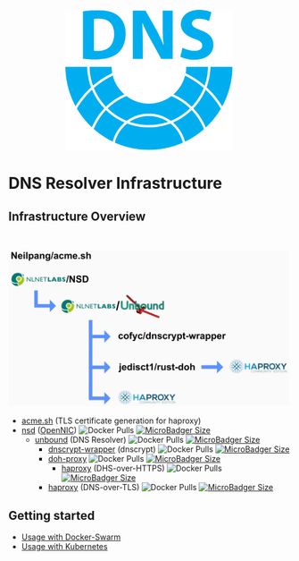 <p align="center">
    <img src="logo/icon-transparent.svg" alt="DNS Resolver Infrastructure" width="300">
</p>

# DNS Resolver Infrastructure

## Infrastructure Overview

<br>
<p align="center">
    <img src="dns-infra.svg" alt="Infrastructure" style="max-width:100%;" width="900">
</p>

* [acme.sh](https://github.com/Neilpang/acme.sh) (TLS certificate generation for haproxy)
* [nsd](https://www.nlnetlabs.nl/projects/nsd/) ([OpenNIC](https://www.opennic.org/)) ![Docker Pulls](https://img.shields.io/docker/pulls/publicarray/nsd.svg?maxAge=86400) [![MicroBadger Size](https://images.microbadger.com/badges/image/publicarray/nsd.svg)](https://microbadger.com/images/publicarray/nsd)
  * [unbound](https://unbound.nlnetlabs.nl/) (DNS Resolver) ![Docker Pulls](https://img.shields.io/docker/pulls/publicarray/unbound.svg?maxAge=86400) [![MicroBadger Size](https://images.microbadger.com/badges/image/publicarray/unbound.svg)](https://microbadger.com/images/publicarray/unbound)
    * [dnscrypt-wrapper](https://github.com/cofyc/dnscrypt-wrapper) (dnscrypt) ![Docker Pulls](https://img.shields.io/docker/pulls/publicarray/dnscrypt-wrapper.svg?maxAge=86400) [![MicroBadger Size](https://images.microbadger.com/badges/image/publicarray/dnscrypt-wrapper.svg)](https://microbadger.com/images/publicarray/dnscrypt-wrapper)
    * [doh-proxy](https://github.com/jedisct1/rust-doh) ![Docker Pulls](https://img.shields.io/docker/pulls/publicarray/doh-proxy.svg?maxAge=86400) [![MicroBadger Size](https://images.microbadger.com/badges/image/publicarray/doh-proxy.svg)](https://microbadger.com/images/publicarray/doh-proxy)
      * [haproxy](http://www.haproxy.org/) (DHS-over-HTTPS) ![Docker Pulls](https://img.shields.io/docker/pulls/publicarray/haproxy.svg?maxAge=86400) [![MicroBadger Size](https://images.microbadger.com/badges/image/publicarray/haproxy.svg)](https://microbadger.com/images/publicarray/haproxy)
    * [haproxy](http://www.haproxy.org/) (DNS-over-TLS) ![Docker Pulls](https://img.shields.io/docker/pulls/publicarray/haproxy.svg?maxAge=86400) [![MicroBadger Size](https://images.microbadger.com/badges/image/publicarray/haproxy.svg)](https://microbadger.com/images/publicarray/haproxy)

## Getting started

* [Usage with Docker-Swarm](docker.md)
* [Usage with Kubernetes](kube.md)
